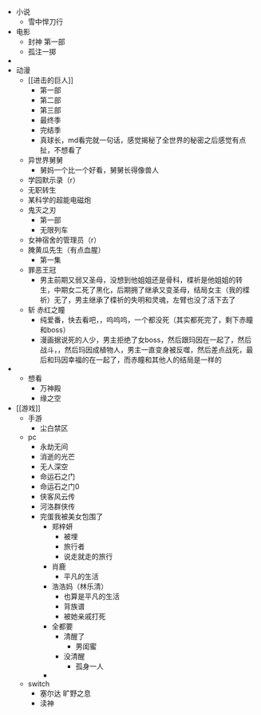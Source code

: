 - 小说
	- 雪中悍刀行
- 电影
	- 封神 第一部
	- 孤注一掷
-
- 动漫
	- [[进击的巨人]]
		- 第一部
		- 第二部
		- 第三部
		- 最终季
		- 完结季
		- 真球长，md看完就一句话，感觉揭秘了全世界的秘密之后感觉有点扯，不想看了
	- 异世界舅舅
		- 舅妈一个比一个好看，舅舅长得像兽人
	- 学园默示录（r）
	- 无职转生
	- 某科学的超能电磁炮
	- 鬼灭之刃
		- 第一部
		- 无限列车
	- 女神宿舍的管理员（r）
	- 腌黄瓜先生（有点血腥）
		- 第一集
	- 罪恶王冠
		- 男主前期又弱又圣母，没想到他姐姐还是骨科，楪祈是他姐姐的转生，中期女二死了黑化，后期拥了继承又变圣母，结局女主（我的楪祈）无了，男主继承了楪祈的失明和灵魂，左臂也没了活下去了
	- 斩 赤红之瞳
		- 纯爱番，快去看吧，，呜呜呜，一个都没死（其实都死完了，剩下赤瞳和boss）
		- 漫画据说死的人少，男主拒绝了女boss，然后跟玛因在一起了，然后战斗，，然后玛因成植物人，男主一直变身被反噬，然后差点战死，最后和玛因幸福的在一起了，而赤瞳和其他人的结局是一样的
-
	- 想看
		- 万神殿
		- 缘之空
- [[游戏]]
	- 手游
		- 尘白禁区
	- pc
		- 永劫无间
		- 消逝的光芒
		- 无人深空
		- 命运石之门
		- 命运石之门0
		- 侠客风云传
		- 河洛群侠传
		- 完蛋我被美女包围了
			- 郑梓妍
				- 被埋
				- 旅行者
				- 说走就走的旅行
			- 肖鹿
				- 平凡的生活
			- 浩浩妈（林乐清）
				- 也算是平凡的生活
				- 背族谱
				- 被她亲戚打死
			- 全都要
				- 清醒了
					- 男闺蜜
				- 没清醒
					- 孤身一人
			-
	- switch
		- 塞尔达 旷野之息
		- 渎神